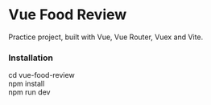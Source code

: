 # Vue Food Review

Practice project, built with Vue, Vue Router, Vuex and Vite.

### Installation

cd vue-food-review  
npm install  
npm run dev
